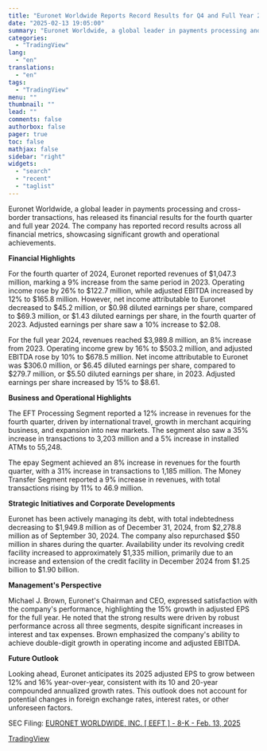 ```yaml
---
title: "Euronet Worldwide Reports Record Results for Q4 and Full Year 2024"
date: "2025-02-13 19:05:00"
summary: "Euronet Worldwide, a global leader in payments processing and cross-border transactions, has released its financial results for the fourth quarter and full year 2024. The company has reported record results across all financial metrics, showcasing significant growth and operational achievements. Financial Highlights For the fourth quarter of 2024, Euronet reported..."
categories:
  - "TradingView"
lang:
  - "en"
translations:
  - "en"
tags:
  - "TradingView"
menu: ""
thumbnail: ""
lead: ""
comments: false
authorbox: false
pager: true
toc: false
mathjax: false
sidebar: "right"
widgets:
  - "search"
  - "recent"
  - "taglist"
---
```


Euronet Worldwide, a global leader in payments processing and cross-border transactions, has released its financial results for the fourth quarter and full year 2024. The company has reported record results across all financial metrics, showcasing significant growth and operational achievements.

**Financial Highlights**

For the fourth quarter of 2024, Euronet reported revenues of $1,047.3 million, marking a 9% increase from the same period in 2023. Operating income rose by 26% to $122.7 million, while adjusted EBITDA increased by 12% to $165.8 million. However, net income attributable to Euronet decreased to $45.2 million, or $0.98 diluted earnings per share, compared to $69.3 million, or $1.43 diluted earnings per share, in the fourth quarter of 2023. Adjusted earnings per share saw a 10% increase to $2.08.

For the full year 2024, revenues reached $3,989.8 million, an 8% increase from 2023. Operating income grew by 16% to $503.2 million, and adjusted EBITDA rose by 10% to $678.5 million. Net income attributable to Euronet was $306.0 million, or $6.45 diluted earnings per share, compared to $279.7 million, or $5.50 diluted earnings per share, in 2023. Adjusted earnings per share increased by 15% to $8.61.

**Business and Operational Highlights**

The EFT Processing Segment reported a 12% increase in revenues for the fourth quarter, driven by international travel, growth in merchant acquiring business, and expansion into new markets. The segment also saw a 35% increase in transactions to 3,203 million and a 5% increase in installed ATMs to 55,248.

The epay Segment achieved an 8% increase in revenues for the fourth quarter, with a 31% increase in transactions to 1,185 million. The Money Transfer Segment reported a 9% increase in revenues, with total transactions rising by 11% to 46.9 million.

**Strategic Initiatives and Corporate Developments**

Euronet has been actively managing its debt, with total indebtedness decreasing to $1,949.8 million as of December 31, 2024, from $2,278.8 million as of September 30, 2024. The company also repurchased $50 million in shares during the quarter. Availability under its revolving credit facility increased to approximately $1,335 million, primarily due to an increase and extension of the credit facility in December 2024 from $1.25 billion to $1.90 billion.

**Management's Perspective**

Michael J. Brown, Euronet's Chairman and CEO, expressed satisfaction with the company's performance, highlighting the 15% growth in adjusted EPS for the full year. He noted that the strong results were driven by robust performance across all three segments, despite significant increases in interest and tax expenses. Brown emphasized the company's ability to achieve double-digit growth in operating income and adjusted EBITDA.

**Future Outlook**

Looking ahead, Euronet anticipates its 2025 adjusted EPS to grow between 12% and 16% year-over-year, consistent with its 10 and 20-year compounded annualized growth rates. This outlook does not account for potential changes in foreign exchange rates, interest rates, or other unforeseen factors.

SEC Filing: [EURONET WORLDWIDE, INC. [ EEFT ] - 8-K - Feb. 13, 2025](https://www.sec.gov/Archives/edgar/data/1029199/000121390025013143/eeft-20250212.htm)

[TradingView](https://www.tradingview.com/news/tradingview:0dea67c41cbad:0-euronet-worldwide-reports-record-results-for-q4-and-full-year-2024/)
